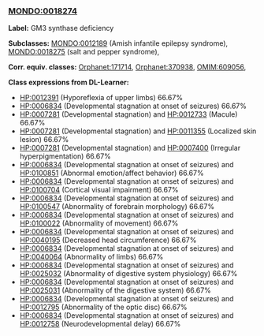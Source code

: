 
### [MONDO:0018274](http://purl.obolibrary.org/obo/MONDO_0018274)
**Label:** GM3 synthase deficiency

**Subclasses:** [MONDO:0012189](http://purl.obolibrary.org/obo/MONDO_0012189) (Amish infantile epilepsy syndrome), [MONDO:0018275](http://purl.obolibrary.org/obo/MONDO_0018275) (salt and pepper syndrome), 

**Corr. equiv. classes:** [Orphanet:171714](http://www.orpha.net/ORDO/Orphanet_171714), [Orphanet:370938](http://www.orpha.net/ORDO/Orphanet_370938), [OMIM:609056](http://purl.obolibrary.org/obo/OMIM_609056), 

**Class expressions from DL-Learner:**

- [HP:0012391](http://purl.obolibrary.org/obo/HP_0012391) (Hyporeflexia of upper limbs) 66.67%
- [HP:0006834](http://purl.obolibrary.org/obo/HP_0006834) (Developmental stagnation at onset of seizures) 66.67%
- [HP:0007281](http://purl.obolibrary.org/obo/HP_0007281) (Developmental stagnation) and [HP:0012733](http://purl.obolibrary.org/obo/HP_0012733) (Macule) 66.67%
- [HP:0007281](http://purl.obolibrary.org/obo/HP_0007281) (Developmental stagnation) and [HP:0011355](http://purl.obolibrary.org/obo/HP_0011355) (Localized skin lesion) 66.67%
- [HP:0007281](http://purl.obolibrary.org/obo/HP_0007281) (Developmental stagnation) and [HP:0007400](http://purl.obolibrary.org/obo/HP_0007400) (Irregular hyperpigmentation) 66.67%
- [HP:0006834](http://purl.obolibrary.org/obo/HP_0006834) (Developmental stagnation at onset of seizures) and [HP:0100851](http://purl.obolibrary.org/obo/HP_0100851) (Abnormal emotion/affect behavior) 66.67%
- [HP:0006834](http://purl.obolibrary.org/obo/HP_0006834) (Developmental stagnation at onset of seizures) and [HP:0100704](http://purl.obolibrary.org/obo/HP_0100704) (Cortical visual impairment) 66.67%
- [HP:0006834](http://purl.obolibrary.org/obo/HP_0006834) (Developmental stagnation at onset of seizures) and [HP:0100547](http://purl.obolibrary.org/obo/HP_0100547) (Abnormality of forebrain morphology) 66.67%
- [HP:0006834](http://purl.obolibrary.org/obo/HP_0006834) (Developmental stagnation at onset of seizures) and [HP:0100022](http://purl.obolibrary.org/obo/HP_0100022) (Abnormality of movement) 66.67%
- [HP:0006834](http://purl.obolibrary.org/obo/HP_0006834) (Developmental stagnation at onset of seizures) and [HP:0040195](http://purl.obolibrary.org/obo/HP_0040195) (Decreased head circumference) 66.67%
- [HP:0006834](http://purl.obolibrary.org/obo/HP_0006834) (Developmental stagnation at onset of seizures) and [HP:0040064](http://purl.obolibrary.org/obo/HP_0040064) (Abnormality of limbs) 66.67%
- [HP:0006834](http://purl.obolibrary.org/obo/HP_0006834) (Developmental stagnation at onset of seizures) and [HP:0025032](http://purl.obolibrary.org/obo/HP_0025032) (Abnormality of digestive system physiology) 66.67%
- [HP:0006834](http://purl.obolibrary.org/obo/HP_0006834) (Developmental stagnation at onset of seizures) and [HP:0025031](http://purl.obolibrary.org/obo/HP_0025031) (Abnormality of the digestive system) 66.67%
- [HP:0006834](http://purl.obolibrary.org/obo/HP_0006834) (Developmental stagnation at onset of seizures) and [HP:0012795](http://purl.obolibrary.org/obo/HP_0012795) (Abnormality of the optic disc) 66.67%
- [HP:0006834](http://purl.obolibrary.org/obo/HP_0006834) (Developmental stagnation at onset of seizures) and [HP:0012758](http://purl.obolibrary.org/obo/HP_0012758) (Neurodevelopmental delay) 66.67%



